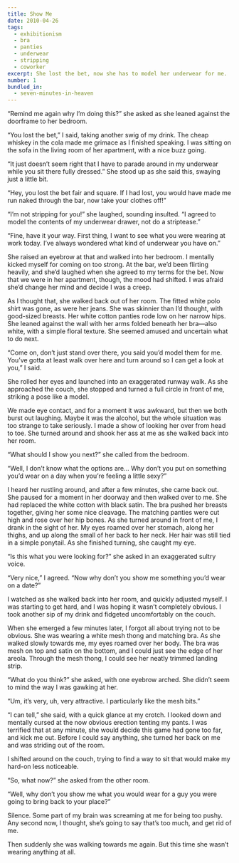 ```yaml
---
title: Show Me
date: 2010-04-26
tags:
  - exhibitionism
  - bra
  - panties
  - underwear
  - stripping
  - coworker
excerpt: She lost the bet, now she has to model her underwear for me.
number: 1
bundled_in:
  - seven-minutes-in-heaven
---
```


“Remind me again why I’m doing this?” she asked as she leaned against the doorframe to her bedroom.

“You lost the bet,” I said, taking another swig of my drink. The cheap whiskey in the cola made me grimace as I finished speaking. I was sitting on the sofa in the living room of her apartment, with a nice buzz going.

“It just doesn’t seem right that I have to parade around in my underwear while you sit there fully dressed.” She stood up as she said this, swaying just a little bit.

“Hey, you lost the bet fair and square. If I had lost, you would have made me run naked through the bar, now take your clothes off!”

“I’m not stripping for you!” she laughed, sounding insulted. “I agreed to model the contents of my underwear drawer, not do a striptease.”

“Fine, have it your way. First thing, I want to see what you were wearing at work today. I’ve always wondered what kind of underwear you have on.”

She raised an eyebrow at that and walked into her bedroom. I mentally kicked myself for coming on too strong. At the bar, we’d been flirting heavily, and she’d laughed when she agreed to my terms for the bet. Now that we were in her apartment, though, the mood had shifted. I was afraid she’d change her mind and decide I was a creep.

As I thought that, she walked back out of her room. The fitted white polo shirt was gone, as were her jeans. She was skinnier than I’d thought, with good-sized breasts. Her white cotton panties rode low on her narrow hips. She leaned against the wall with her arms folded beneath her bra—also white, with a simple floral texture. She seemed amused and uncertain what to do next.

“Come on, don’t just stand over there, you said you’d model them for me. You’ve gotta at least walk over here and turn around so I can get a look at you,” I said.

She rolled her eyes and launched into an exaggerated runway walk. As she approached the couch, she stopped and turned a full circle in front of me, striking a pose like a model.

We made eye contact, and for a moment it was awkward, but then we both burst out laughing. Maybe it was the alcohol, but the whole situation was too strange to take seriously. I made a show of looking her over from head to toe. She turned around and shook her ass at me as she walked back into her room.

“What should I show you next?” she called from the bedroom.

“Well, I don’t know what the options are… Why don’t you put on something you’d wear on a day when you’re feeling a little sexy?”

I heard her rustling around, and after a few minutes, she came back out. She paused for a moment in her doorway and then walked over to me. She had replaced the white cotton with black satin. The bra pushed her breasts together, giving her some nice cleavage. The matching panties were cut high and rose over her hip bones. As she turned around in front of me, I drank in the sight of her. My eyes roamed over her stomach, along her thighs, and up along the small of her back to her neck. Her hair was still tied in a simple ponytail. As she finished turning, she caught my eye.

“Is this what you were looking for?” she asked in an exaggerated sultry voice.

“Very nice,” I agreed. “Now why don’t you show me something you’d wear on a date?”

I watched as she walked back into her room, and quickly adjusted myself. I was starting to get hard, and I was hoping it wasn’t completely obvious. I took another sip of my drink and fidgeted uncomfortably on the couch.

When she emerged a few minutes later, I forgot all about trying not to be obvious. She was wearing a white mesh thong and matching bra. As she walked slowly towards me, my eyes roamed over her body. The bra was mesh on top and satin on the bottom, and I could just see the edge of her areola. Through the mesh thong, I could see her neatly trimmed landing strip.

“What do you think?” she asked, with one eyebrow arched. She didn’t seem to mind the way I was gawking at her.

“Um, it’s very, uh, very attractive. I particularly like the mesh bits.”

“I can tell,” she said, with a quick glance at my crotch. I looked down and mentally cursed at the now obvious erection tenting my pants. I was terrified that at any minute, she would decide this game had gone too far, and kick me out. Before I could say anything, she turned her back on me and was striding out of the room.

I shifted around on the couch, trying to find a way to sit that would make my hard-on less noticeable.

“So, what now?” she asked from the other room.

“Well, why don’t you show me what you would wear for a guy you were going to bring back to your place?”

Silence. Some part of my brain was screaming at me for being too pushy. Any second now, I thought, she’s going to say that’s too much, and get rid of me.

Then suddenly she was walking towards me again. But this time she wasn’t wearing anything at all.
